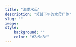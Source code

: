 ```yaml
---
title: "海堤水母"
description: "短暂下午的水母尸体"
slug: ""
image: 
style:
    background: ""
    color: "#2a9d8f"
---
```

